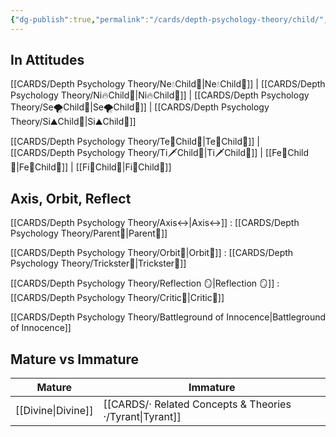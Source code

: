 ```yaml
---
{"dg-publish":true,"permalink":"/cards/depth-psychology-theory/child/","created":"2023-01-05T14:31:26.323+01:00","updated":"2023-04-26T14:18:37.202+02:00"}
---
```



## In Attitudes

[[CARDS/Depth Psychology Theory/Ne💧Child👼\|Ne💧Child👼]] | [[CARDS/Depth Psychology Theory/Ni🔥Child👼\|Ni🔥Child👼]] | [[CARDS/Depth Psychology Theory/Se🌪️Child👼\|Se🌪️Child👼]] | [[CARDS/Depth Psychology Theory/Si⛰️Child👼\|Si⛰️Child👼]]

[[CARDS/Depth Psychology Theory/Te🏹Child👼\|Te🏹Child👼]] | [[CARDS/Depth Psychology Theory/Ti🗡️Child👼\|Ti🗡️Child👼]] | [[Fe💉Child👼\|Fe💉Child👼]] | [[Fi🧭Child👼\|Fi🧭Child👼]]

## Axis, Orbit, Reflect

[[CARDS/Depth Psychology Theory/Axis↔️\|Axis↔️]] : [[CARDS/Depth Psychology Theory/Parent🤨\|Parent🤨]]

[[CARDS/Depth Psychology Theory/Orbit💫\|Orbit💫]] : [[CARDS/Depth Psychology Theory/Trickster🤡\|Trickster🤡]]

[[CARDS/Depth Psychology Theory/Reflection 🪞\|Reflection 🪞]] : [[CARDS/Depth Psychology Theory/Critic🤔\|Critic🤔]]

[[CARDS/Depth Psychology Theory/Battleground of Innocence\|Battleground of Innocence]]

## Mature vs Immature

| Mature | Immature |
| -------- | --------- | 
| [[Divine\|Divine]]   | [[CARDS/· Related Concepts & Theories ·/Tyrant\|Tyrant]]  |  
